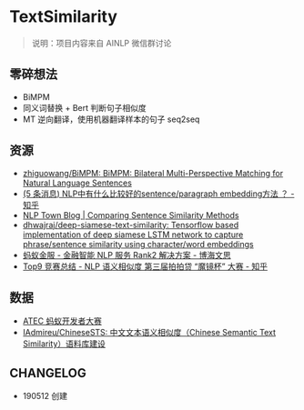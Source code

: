 # TextSimilarity

> 说明：项目内容来自 AINLP 微信群讨论

## 零碎想法

- BiMPM
- 同义词替换 + Bert 判断句子相似度
- MT 逆向翻译，使用机器翻译样本的句子 seq2seq

## 资源

- [zhiguowang/BiMPM: BiMPM: Bilateral Multi-Perspective Matching for Natural Language Sentences](https://github.com/zhiguowang/BiMPM)
- [(5 条消息) NLP中有什么比较好的sentence/paragraph embedding方法 ？ - 知乎](https://www.zhihu.com/question/299549788)
- [NLP Town Blog | Comparing Sentence Similarity Methods](http://nlp.town/blog/sentence-similarity/)
- [dhwajraj/deep-siamese-text-similarity: Tensorflow based implementation of deep siamese LSTM network to capture phrase/sentence similarity using character/word embeddings](https://github.com/dhwajraj/deep-siamese-text-similarity)
- [蚂蚁金服 - 金融智能 NLP 服务 Rank2 解决方案 - 博海文思](http://skyhigh233.com/blog/2018/09/28/mayi-nlp-rank2/)
- [Top9 竞赛总结 - NLP 语义相似度 第三届拍拍贷 “魔镜杯” 大赛 - 知乎](https://zhuanlan.zhihu.com/p/55610493)

## 数据

- [ATEC 蚂蚁开发者大赛](https://dc.cloud.alipay.com/index#/topic/data?id=8)
- [IAdmireu/ChineseSTS: 中文文本语义相似度（Chinese Semantic Text Similarity）语料库建设](https://github.com/IAdmireu/ChineseSTS)

## CHANGELOG

- 190512 创建